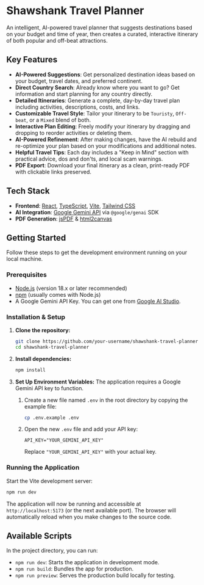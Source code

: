# Shawshank Travel Planner

An intelligent, AI-powered travel planner that suggests destinations based on your budget and time of year, then creates a curated, interactive itinerary of both popular and off-beat attractions.

<!-- Placeholder for a screenshot or GIF of the app in action -->
<!-- ![Shawshank Travel Planner Demo](link-to-your-screenshot.png) -->

## Key Features

-   **AI-Powered Suggestions**: Get personalized destination ideas based on your budget, travel dates, and preferred continent.
-   **Direct Country Search**: Already know where you want to go? Get information and start planning for any country directly.
-   **Detailed Itineraries**: Generate a complete, day-by-day travel plan including activities, descriptions, costs, and links.
-   **Customizable Travel Style**: Tailor your itinerary to be `Touristy`, `Off-beat`, or a `Mixed` blend of both.
-   **Interactive Plan Editing**: Freely modify your itinerary by dragging and dropping to reorder activities or deleting them.
-   **AI-Powered Refinement**: After making changes, have the AI rebuild and re-optimize your plan based on your modifications and additional notes.
-   **Helpful Travel Tips**: Each day includes a "Keep in Mind" section with practical advice, dos and don'ts, and local scam warnings.
-   **PDF Export**: Download your final itinerary as a clean, print-ready PDF with clickable links preserved.

## Tech Stack

-   **Frontend**: [React](https://reactjs.org/), [TypeScript](https://www.typescriptlang.org/), [Vite](https://vitejs.dev/), [Tailwind CSS](https://tailwindcss.com/)
-   **AI Integration**: [Google Gemini API](https://ai.google.dev/) via `@google/genai` SDK
-   **PDF Generation**: [jsPDF](https://github.com/parallax/jsPDF) & [html2canvas](https://html2canvas.hertzen.com/)

## Getting Started

Follow these steps to get the development environment running on your local machine.

### Prerequisites

-   [Node.js](https://nodejs.org/) (version 18.x or later recommended)
-   [npm](https://www.npmjs.com/) (usually comes with Node.js)
-   A Google Gemini API Key. You can get one from [Google AI Studio](https://aistudio.google.com/app/apikey).

### Installation & Setup

1.  **Clone the repository:**
    ```bash
    git clone https://github.com/your-username/shawshank-travel-planner.git
    cd shawshank-travel-planner
    ```

2.  **Install dependencies:**
    ```bash
    npm install
    ```

3.  **Set Up Environment Variables:**
    The application requires a Google Gemini API key to function.
    1.  Create a new file named `.env` in the root directory by copying the example file:
        ```bash
        cp .env.example .env
        ```
    2.  Open the new `.env` file and add your API key:
        ```
        API_KEY="YOUR_GEMINI_API_KEY"
        ```
        Replace `"YOUR_GEMINI_API_KEY"` with your actual key.

### Running the Application

Start the Vite development server:

```bash
npm run dev
```

The application will now be running and accessible at `http://localhost:5173` (or the next available port). The browser will automatically reload when you make changes to the source code.

## Available Scripts

In the project directory, you can run:

-   `npm run dev`: Starts the application in development mode.
-   `npm run build`: Bundles the app for production.
-   `npm run preview`: Serves the production build locally for testing.